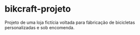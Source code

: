 # bikcraft-projeto
 Projeto de uma loja fictícia voltada para fábricação de bicicletas personalizadas e sob encomenda.
